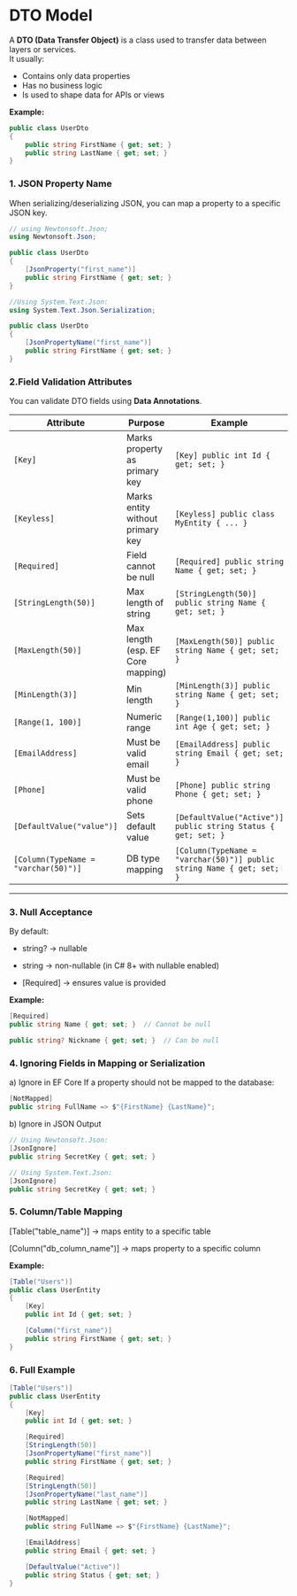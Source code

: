 # DTO Model
A **DTO (Data Transfer Object)** is a class used to transfer data between layers or services.  
It usually:
- Contains only data properties
- Has no business logic
- Is used to shape data for APIs or views

**Example:**
```csharp
public class UserDto
{
    public string FirstName { get; set; }
    public string LastName { get; set; }
}
```

### 1. JSON Property Name
When serializing/deserializing JSON, you can map a property to a specific JSON key.

```csharp
// using Newtonsoft.Json;
using Newtonsoft.Json;

public class UserDto
{
    [JsonProperty("first_name")]
    public string FirstName { get; set; }
}

//Using System.Text.Json:
using System.Text.Json.Serialization;

public class UserDto
{
    [JsonPropertyName("first_name")]
    public string FirstName { get; set; }
}
```

### 2.Field Validation Attributes
You can validate DTO fields using **Data Annotations**.

| Attribute | Purpose | Example |
|-----------|---------|---------|
| `[Key]` | Marks property as primary key | `[Key] public int Id { get; set; }` |
| `[Keyless]` | Marks entity without primary key | `[Keyless] public class MyEntity { ... }` |
| `[Required]` | Field cannot be null | `[Required] public string Name { get; set; }` |
| `[StringLength(50)]` | Max length of string | `[StringLength(50)] public string Name { get; set; }` |
| `[MaxLength(50)]` | Max length (esp. EF Core mapping) | `[MaxLength(50)] public string Name { get; set; }` |
| `[MinLength(3)]` | Min length | `[MinLength(3)] public string Name { get; set; }` |
| `[Range(1, 100)]` | Numeric range | `[Range(1,100)] public int Age { get; set; }` |
| `[EmailAddress]` | Must be valid email | `[EmailAddress] public string Email { get; set; }` |
| `[Phone]` | Must be valid phone | `[Phone] public string Phone { get; set; }` |
| `[DefaultValue("value")]` | Sets default value | `[DefaultValue("Active")] public string Status { get; set; }` |
| `[Column(TypeName = "varchar(50)")]` | DB type mapping | `[Column(TypeName = "varchar(50)")] public string Name { get; set; }` |

---

### 3. Null Acceptance
By default:

- string? → nullable

- string → non-nullable (in C# 8+ with nullable enabled)

- [Required] → ensures value is provided

**Example:**
```csharp
[Required]
public string Name { get; set; }  // Cannot be null

public string? Nickname { get; set; }  // Can be null
```

### 4. Ignoring Fields in Mapping or Serialization
a) Ignore in EF Core
If a property should not be mapped to the database:

```csharp
[NotMapped]
public string FullName => $"{FirstName} {LastName}";
```

b) Ignore in JSON Output

```csharp
// Using Newtonsoft.Json:
[JsonIgnore]
public string SecretKey { get; set; }

// Using System.Text.Json:
[JsonIgnore]
public string SecretKey { get; set; }
```

### 5. Column/Table Mapping
[Table("table_name")] → maps entity to a specific table

[Column("db_column_name")] → maps property to a specific column

**Example:**

```csharp
[Table("Users")]
public class UserEntity
{
    [Key]
    public int Id { get; set; }

    [Column("first_name")]
    public string FirstName { get; set; }
}
```

### 6. Full Example
```csharp
[Table("Users")]
public class UserEntity
{
    [Key]
    public int Id { get; set; }

    [Required]
    [StringLength(50)]
    [JsonPropertyName("first_name")]
    public string FirstName { get; set; }

    [Required]
    [StringLength(50)]
    [JsonPropertyName("last_name")]
    public string LastName { get; set; }

    [NotMapped]
    public string FullName => $"{FirstName} {LastName}";

    [EmailAddress]
    public string Email { get; set; }

    [DefaultValue("Active")]
    public string Status { get; set; }
}
```